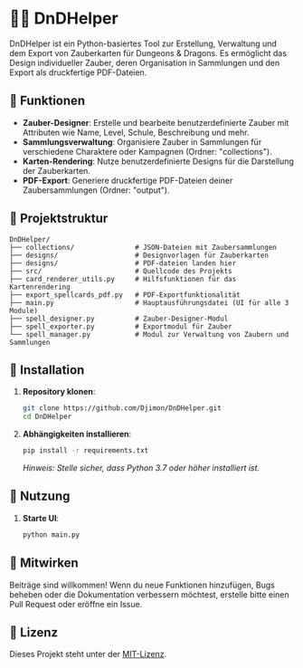 # 🧙‍♂️ DnDHelper

DnDHelper ist ein Python-basiertes Tool zur Erstellung, Verwaltung und dem Export von Zauberkarten für Dungeons & Dragons. Es ermöglicht das Design individueller Zauber, deren Organisation in Sammlungen und den Export als druckfertige PDF-Dateien.

## 🔧 Funktionen

- **Zauber-Designer**: Erstelle und bearbeite benutzerdefinierte Zauber mit Attributen wie Name, Level, Schule, Beschreibung und mehr.
- **Sammlungsverwaltung**: Organisiere Zauber in Sammlungen für verschiedene Charaktere oder Kampagnen (Ordner: "collections").
- **Karten-Rendering**: Nutze benutzerdefinierte Designs für die Darstellung der Zauberkarten.
- **PDF-Export**: Generiere druckfertige PDF-Dateien deiner Zaubersammlungen (Ordner: "output").

## 📁 Projektstruktur

```
DnDHelper/
├── collections/               # JSON-Dateien mit Zaubersammlungen
├── designs/                   # Designvorlagen für Zauberkarten
├── designs/                   # PDF-dateien landen hier
├── src/                       # Quellcode des Projekts
├── card_renderer_utils.py     # Hilfsfunktionen für das Kartenrendering
├── export_spellcards_pdf.py   # PDF-Exportfunktionalität
├── main.py                    # Hauptausführungsdatei (UI für alle 3 Module)
├── spell_designer.py          # Zauber-Designer-Modul
├── spell_exporter.py          # Exportmodul für Zauber
└── spell_manager.py           # Modul zur Verwaltung von Zaubern und Sammlungen
```

## 🚀 Installation

1. **Repository klonen**:
   ```bash
   git clone https://github.com/Djimon/DnDHelper.git
   cd DnDHelper
   ```

2. **Abhängigkeiten installieren**:
   ```bash
   pip install -r requirements.txt
   ```

   *Hinweis: Stelle sicher, dass Python 3.7 oder höher installiert ist.*

## 🧪 Nutzung

1. **Starte UI**:
   ```bash
   python main.py
   ```

## 🤝 Mitwirken

Beiträge sind willkommen! Wenn du neue Funktionen hinzufügen, Bugs beheben oder die Dokumentation verbessern möchtest, erstelle bitte einen Pull Request oder eröffne ein Issue.

## 📄 Lizenz

Dieses Projekt steht unter der [MIT-Lizenz](LICENSE).
